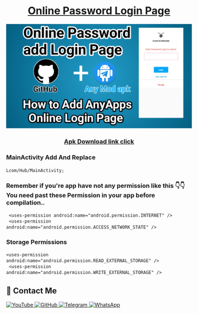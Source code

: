 <h1 align="center"><u>Online Password Login Page</u></h1>

<a href="https:" target="_blank">
  <img src="https://raw.githubusercontent.com/Masterdas/Online-Password-Login/refs/heads/main/20250522_124235.jpg" alt="Android image">
</a>

<h3 align="center"><a href="https://github.com/webappsite/Application/raw/refs/heads/main/Apk_editor/APK%20Editor.apk">Apk Download link click</a></h3>


### MainActivity Add And Replace

```
Lcom/Hub/MainActivity;
```

### Remember if you're app have not any permission like this 👇👇 You need past these Permission in your app before compilation..
```
 <uses-permission android:name="android.permission.INTERNET" />
 <uses-permission android:name="android.permission.ACCESS_NETWORK_STATE" />
```
### Storage Permissions 
```
<uses-permission android:name="android.permission.READ_EXTERNAL_STORAGE" />
 <uses-permission android:name="android.permission.WRITE_EXTERNAL_STORAGE" />
```



## 📌 Contact Me  

<a href="https://youtube.com/@zerodarknexus">
  <img src="https://img.shields.io/badge/YouTube-FF0000?style=for-the-badge&logo=youtube&logoColor=white" alt="YouTube">
</a>  

<a href="https://github.com/Masterdas?tab=repositories">
  <img src="https://img.shields.io/badge/GitHub-000000?style=for-the-badge&logo=github&logoColor=white" alt="GitHub">
</a>  

<a href="https://t.me/ZeroHackNexus">
  <img src="https://img.shields.io/badge/Telegram-26A5E4?style=for-the-badge&logo=telegram&logoColor=white" alt="Telegram">
</a>  

<a href="https://chat.whatsapp.com/II35pNaN25rHqnUmqXK6ag">
  <img src="https://img.shields.io/badge/WhatsApp-25D366?style=for-the-badge&logo=whatsapp&logoColor=white" alt="WhatsApp">
</a>
